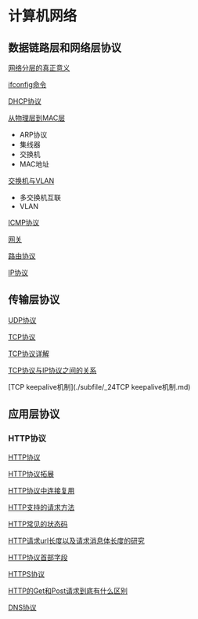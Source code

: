 # 计算机网络

## 数据链路层和网络层协议

[网络分层的真正意义](./subfile/_1网络分层的真正意义.md)

[ifconfig命令](./subfile/_2ifconfig命令.md)

[DHCP协议](./subfile/_3DHCP协议.md)

[从物理层到MAC层](./subfile/_4从物理层到MAC层.md)

- ARP协议
- 集线器
- 交换机
- MAC地址

[交换机与VLAN](./subfile/_5交换机与VLAN.md)

- 多交换机互联
- VLAN

[ICMP协议](./subfile/_6ICMP协议（ping）.md)

[网关](./subfile/_7网关.md)

[路由协议](./subfile/_8路由协议.md)

[IP协议](./subfile/_19IP协议.md)

## 传输层协议

[UDP协议](./subfile/_9UDP协议.md)

[TCP协议](./subfile/_10TCP协议.md)

[TCP协议详解](./subfile/_11TCP协议原理详解.md)

[TCP协议与IP协议之间的关系](./subfile/_20TCP协议和IP协议之间的关系.md)

[TCP keepalive机制](./subfile/_24TCP keepalive机制.md)

## 应用层协议

### HTTP协议

[HTTP协议](./subfile/_13HTTP协议.md)

[HTTP协议拓展](./subfile/_14HTTP协议拓展.md)

[HTTP协议中连接复用](./subfile/_15HTTP协议中连接复用机制.md)

[HTTP支持的请求方法](./subfile/_16HTTP支持的请求方法.md)

[HTTP常见的状态码](./subfile/_17HTTP协议常见的状态码.md)

[HTTP请求url长度以及请求消息体长度的研究](./subfile/_18HTTP请求url长度以及请求消息体长度的研究.md)

[HTTP协议首部字段](./subfile/_21HTTP协议首部字段.md)

[HTTPS协议](./subfile/_22HTTPS协议.md)

[HTTP的Get和Post请求到底有什么区别](./subfile/_23HTTP的Get和Post请求到底有什么区别.md)

[DNS协议](./subfile/_23DNS协议.md)